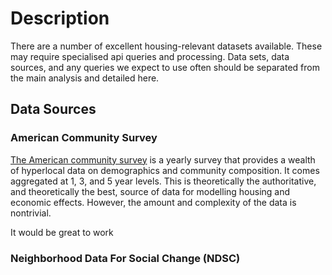# Description

There are a number of excellent housing-relevant datasets available. These may require specialised api queries and processing. Data sets, data sources, and any queries we expect to use often should be separated from the main analysis and detailed here.

## Data Sources

### American Community Survey

[The American community survey](https://www.census.gov/programs-surveys/acs) is a yearly survey that provides a wealth of hyperlocal data on demographics and community composition. It comes aggregated at 1, 3, and 5 year levels. This is theoretically the authoritative, and theoretically the best, source of data for modelling housing and economic effects. However, the amount and complexity of the data is nontrivial. 

It would be great to work 

### Neighborhood Data For Social Change (NDSC)

